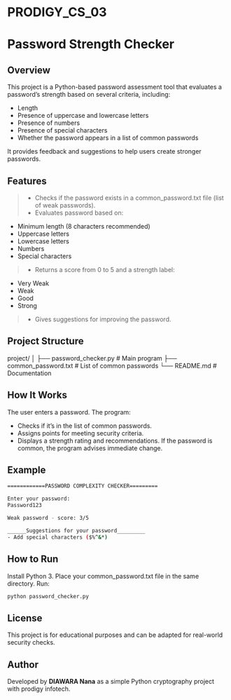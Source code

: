 # PRODIGY_CS_03
# Password Strength Checker

## Overview

This project is a Python-based password assessment tool that evaluates a password’s strength based on several criteria, including:

- Length
- Presence of uppercase and lowercase letters
- Presence of numbers
- Presence of special characters
- Whether the password appears in a list of common passwords

It provides feedback and suggestions to help users create stronger passwords.

## Features

> - Checks if the password exists in a common_password.txt file (list of weak passwords).
> - Evaluates password based on:

- Minimum length (8 characters recommended)
- Uppercase letters
- Lowercase letters
- Numbers
- Special characters
> - Returns a score from 0 to 5 and a strength label:
- Very Weak
- Weak
- Good
- Strong
> - Gives suggestions for improving the password.
## Project Structure
project/
│
├── password_checker.py      # Main program
├── common_password.txt      # List of common passwords
└── README.md                # Documentation

## How It Works
The user enters a password.
The program:
- Checks if it’s in the list of common passwords.
- Assigns points for meeting security criteria.
- Displays a strength rating and recommendations.
If the password is common, the program advises immediate change.

## Example
```bash
============PASSWORD COMPLEXITY CHECKER=========

Enter your password:
Password123

Weak password - score: 3/5

______Suggestions for your password_________
- Add special characters ($%^&*)

```
## How to Run

Install Python 3.
Place your common_password.txt file in the same directory.
Run:
```bash
python password_checker.py
```
## License
This project is for educational purposes and can be adapted for real-world security checks.

## Author

Developed by **DIAWARA Nana** as a simple Python cryptography project with prodigy infotech.
